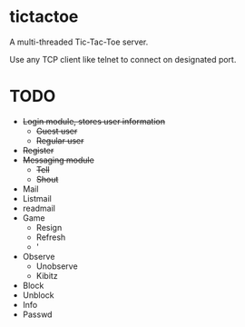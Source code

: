# tictactoe
A multi-threaded Tic-Tac-Toe server.

Use any TCP client like telnet to connect on designated port.

# TODO

- ~~Login module, stores user information~~
  - ~~Guest user~~
  - ~~Regular user~~
- ~~Register~~
- ~~Messaging module~~
  - ~~Tell~~
  - ~~Shout~~
- Mail
- Listmail
- readmail
- Game
  - Resign
  - Refresh
  - '
- Observe
  - Unobserve
  - Kibitz
- Block
- Unblock
- Info
- Passwd
